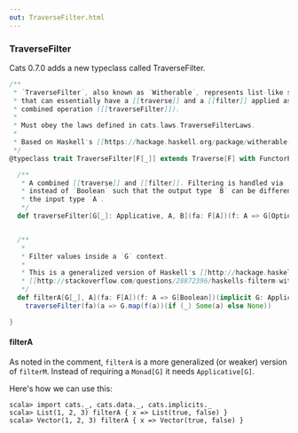 ```yaml
---
out: TraverseFilter.html
---
```


### TraverseFilter

Cats 0.7.0 adds a new typeclass called TraverseFilter.

```scala
/**
 * `TraverseFilter`, also known as `Witherable`, represents list-like structures
 * that can essentially have a [[traverse]] and a [[filter]] applied as a single
 * combined operation ([[traverseFilter]]).
 *
 * Must obey the laws defined in cats.laws.TraverseFilterLaws.
 *
 * Based on Haskell's [[https://hackage.haskell.org/package/witherable-0.1.3.3/docs/Data-Witherable.html Data.Witherable]]
 */
@typeclass trait TraverseFilter[F[_]] extends Traverse[F] with FunctorFilter[F] { self =>

  /**
   * A combined [[traverse]] and [[filter]]. Filtering is handled via `Option`
   * instead of `Boolean` such that the output type `B` can be different than
   * the input type `A`.
   */
  def traverseFilter[G[_]: Applicative, A, B](fa: F[A])(f: A => G[Option[B]]): G[F[B]]


  /**
   *
   * Filter values inside a `G` context.
   *
   * This is a generalized version of Haskell's [[http://hackage.haskell.org/package/base-4.9.0.0/docs/Control-Monad.html#v:filterM filterM]].
   * [[http://stackoverflow.com/questions/28872396/haskells-filterm-with-filterm-x-true-false-1-2-3 This StackOverflow question]] about `filterM` may be helpful in understanding how it behaves.
   */
  def filterA[G[_], A](fa: F[A])(f: A => G[Boolean])(implicit G: Applicative[G]): G[F[A]] =
    traverseFilter(fa)(a => G.map(f(a))(if (_) Some(a) else None))

}
```

#### filterA

As noted in the comment, `filterA` is a more generalized (or weaker) version of `filterM`. Instead of requiring a `Monad[G]` it needs `Applicative[G]`.

Here's how we can use this:

```console
scala> import cats._, cats.data._, cats.implicits._
scala> List(1, 2, 3) filterA { x => List(true, false) }
scala> Vector(1, 2, 3) filterA { x => Vector(true, false) }
```
